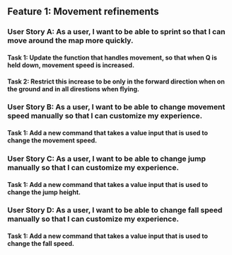 ## Feature 1: Movement refinements
### User Story A: As a user, I want to be able to sprint so that I can move around the map more quickly. 
#### Task 1: Update the function that handles movement, so that when Q is held down, movement speed is increased.
#### Task 2: Restrict this increase to be only in the forward direction when on the ground and in all direstions when flying.
### User Story B: As a user, I want to be able to change movement speed manually so that I can customize my experience.
#### Task 1: Add a new command that takes a value input that is used to change the movement speed.
### User Story C: As a user, I want to be able to change jump manually so that I can customize my experience.
#### Task 1: Add a new command that takes a value input that is used to change the jump height.
### User Story D: As a user, I want to be able to change fall speed manually so that I can customize my experience.
#### Task 1: Add a new command that takes a value input that is used to change the fall speed.
